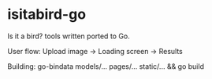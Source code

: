 # isitabird-go
Is it a bird? tools written ported to Go.

User flow:
Upload image -> Loading screen -> Results

Building:
go-bindata models/... pages/... static/... && go build

